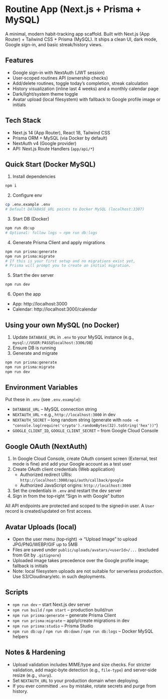 # Routine App (Next.js + Prisma + MySQL)

A minimal, modern habit-tracking app scaffold. Built with Next.js (App Router) + Tailwind CSS + Prisma (MySQL). It ships a clean UI, dark mode, Google sign-in, and basic streak/history views.

## Features

- Google sign-in with NextAuth (JWT session)
- User‑scoped routines API (ownership checks)
- Add/delete routines, toggle today’s completion, streak calculation
- History visualization (inline last 4 weeks) and a monthly calendar page
- Dark/light/system theme toggle
- Avatar upload (local filesystem) with fallback to Google profile image or initials

## Tech Stack

- Next.js 14 (App Router), React 18, Tailwind CSS
- Prisma ORM + MySQL (via Docker by default)
- NextAuth v4 (Google provider)
- API: Next.js Route Handlers (`app/api/*`)

## Quick Start (Docker MySQL)

1) Install dependencies

```bash
npm i
```

2) Configure env

```bash
cp .env.example .env
# Default DATABASE_URL points to Docker MySQL (localhost:3307)
```

3) Start DB (Docker)

```bash
npm run db:up
# Optional: follow logs → npm run db:logs
```

4) Generate Prisma Client and apply migrations

```bash
npm run prisma:generate
npm run prisma:migrate
# If this is your first setup and no migrations exist yet,
# Prisma will prompt you to create an initial migration.
```

5) Start the dev server

```bash
npm run dev
```

6) Open the app

- App: http://localhost:3000
- Calendar: http://localhost:3000/calendar

## Using your own MySQL (no Docker)

1) Update `DATABASE_URL` in `.env` to your MySQL instance (e.g., `mysql://USER:PASS@localhost:3306/DB`)
2) Ensure DB is running
3) Generate and migrate

```bash
npm run prisma:generate
npm run prisma:migrate
npm run dev
```

## Environment Variables

Put these in `.env` (see `.env.example`):

- `DATABASE_URL` – MySQL connection string
- `NEXTAUTH_URL` – e.g., `http://localhost:3000` in dev
- `NEXTAUTH_SECRET` – long random string (generate with `node -e "console.log(require('crypto').randomBytes(32).toString('hex'))"`)
- `GOOGLE_CLIENT_ID`, `GOOGLE_CLIENT_SECRET` – from Google Cloud Console

## Google OAuth (NextAuth)

1) In Google Cloud Console, create OAuth consent screen (External, test mode is fine) and add your Google account as a test user
2) Create OAuth client credentials (Web application)
   - Authorized redirect URIs: `http://localhost:3000/api/auth/callback/google`
   - Authorized JavaScript origins: `http://localhost:3000`
3) Set the credentials in `.env` and restart the dev server
4) Sign in from the top‑right “Sign in with Google” button

All API endpoints are protected and scoped to the signed‑in user. A `User` record is created/updated on first access.

## Avatar Uploads (local)

- Open the user menu (top‑right) → “Upload Image” to upload JPG/PNG/WEBP/GIF up to 5MB
- Files are saved under `public/uploads/avatars/<userId>/...` (excluded from Git by `.gitignore`)
- Uploaded image takes precedence over the Google profile image; fallback is initials
- Note: local filesystem uploads are not suitable for serverless production. Use S3/Cloudinary/etc. in such deployments.

## Scripts

- `npm run dev` – start Next.js dev server
- `npm run build` / `npm start` – production build/run
- `npm run prisma:generate` – generate Prisma Client
- `npm run prisma:migrate` – apply/create migrations in dev
- `npm run prisma:studio` – Prisma Studio
- `npm run db:up` / `npm run db:down` / `npm run db:logs` – Docker MySQL helpers

## Notes & Hardening

- Upload validation includes MIME/type and size checks. For stricter validation, add magic‑byte detection (e.g., `file-type`) and server‑side resize (e.g., `sharp`).
- Set `NEXTAUTH_URL` to your production domain when deploying.
- If you ever committed `.env` by mistake, rotate secrets and purge from history.

